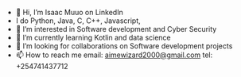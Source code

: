 - 👋 Hi, I’m Isaac Muuo on LinkedIn
- I do Python, Java, C, C++, Javascript, 
- 👀 I’m interested in Software development and Cyber Security
- 🌱 I’m currently learning Kotlin and data science
- 💞️ I’m looking for collaborations on Software development projects
- 📫 How to reach me email: aimewizard2000@gmail.com    tel: +254741437712 

<!---
IsaacBradley/IsaacBradley is a ✨ special ✨ repository because its `README.md` (this file) appears on your GitHub profile.
You can click the Preview link to take a look at your changes.
--->
